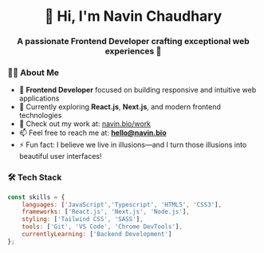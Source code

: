 <h1 align="center">👋 Hi, I'm Navin Chaudhary</h1>
<h3 align="center">A passionate Frontend Developer crafting exceptional web experiences 🚀</h3>


### 👨‍💻 About Me

- 🔭 **Frontend Developer** focused on building responsive and intuitive web applications
- 🌱 Currently exploring **React.js**, **Next.js**, and modern frontend technologies
- 💼 Check out my work at: [navin.bio/work](https://navin.bio/work)
- 📫 Feel free to reach me at: **hello@navin.bio**
- ⚡ Fun fact: I believe we live in illusions—and I turn those illusions into beautiful user interfaces!

### 🛠️ Tech Stack

```javascript
const skills = {
    languages: ['JavaScript','Typescript', 'HTML5', 'CSS3'],
    frameworks: ['React.js', 'Next.js', 'Node.js'],
    styling: ['Tailwind CSS', 'SASS'],
    tools: ['Git', 'VS Code', 'Chrome DevTools'],
    currentlyLearning: ['Backend Development']
};
